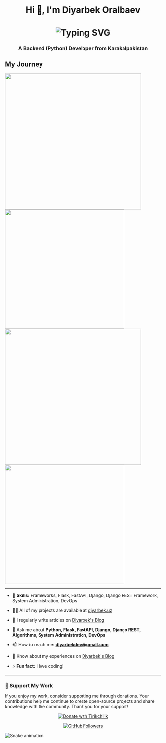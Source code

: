 <h1 align="center">Hi 👋, I'm Diyarbek Oralbaev</h1>
<h1 align="center"<a href="https://git.io/typing-svg"><img src="https://readme-typing-svg.demolab.com?font=Fira+Code&pause=1000&width=800&lines=I+am+Oralbaev+Diyarbek+Python+developer;I+am+Oralbaev+Diyarbek+Python+developer" alt="Typing SVG" /></a></h1>
<h3 align="center">A Backend (Python) Developer from Karakalpakistan</h3>

## My Journey
<div>
  <img width="440px" src="https://github-readme-stats.vercel.app/api?username=Diyarbekoralbaev&show_icons=true&theme=onedark">
  <img width="385px" src="https://github-readme-stats.anuraghazra1.vercel.app/api/top-langs/?username=Diyarbekoralbaev&layout=compact&theme=onedark" />
  <img width="440px" src="https://github-readme-activity-graph.vercel.app/graph?username=Diyarbekoralbaev&theme=github">
  <img width="385px" src="https://github-readme-streak-stats.herokuapp.com/?user=Diyarbekoralbaev&theme=onedark" />
</div>

---

- 🌱 **Skills:** Frameworks, Flask, FastAPI, Django, Django REST Framework, System Administration, DevOps

- 👨‍💻 All of my projects are available at [diyarbek.uz](https://araltech.tech)

- 📝 I regularly write articles on [Diyarbek's Blog](https://t.me/Diyarbek_Blog)

- 💬 Ask me about **Python, Flask, FastAPI, Django, Django REST, Algorithms, System Administration, DevOps**

- 📫 How to reach me: **diyarbekdev@gmail.com**

- 📄 Know about my experiences on [Diyarbek's Blog](https://t.me/Diyarbek_Blog)

- ⚡ **Fun fact:** I love coding!

---

### 💖 Support My Work

If you enjoy my work, consider supporting me through donations. Your contributions help me continue to create open-source projects and share knowledge with the community. Thank you for your support!

<p align="center">
  <a href="https://tirikchilik.uz/araltech">
    <img src="https://camo.githubusercontent.com/ed28339e5a5786534715b1c0c885271437761fc91af84d5dc5bbc2c71e307a02/68747470733a2f2f696d672e736869656c64732e696f2f62616467652f546972696b6368696c696b2d6666646430303f7374796c653d666f722d7468652d6261646765" alt="Donate with Tirikchilik">
  </a>
</p>

<p align="center">
  <a href="https://github.com/Diyarbekoralbaev">
    <img src="https://img.shields.io/github/followers/diyarbekoralbaev?label=Follow&style=social" alt="GitHub Followers">
  </a>
</p>

![Snake animation](https://raw.githubusercontent.com/Diyarbekoralbaev/Diyarbekoralbaev/output/github-contribution-grid-snake-dark.svg)
